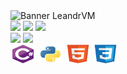 <img src="Gif Git.gif" alt="Banner LeandrVM">

<div>
  <a href="https://www.pinterest.com/leandrvm_/?invite_code=73c3600db8534158966e067a0c241c48&sender=1034702220546821233"><img src="https://img.shields.io/badge/Pinterest-%23E60023.svg?&style=for-the-badge&logo=Pinterest&logoColor=white" target="_blank"></a>
  <a href="https://www.instagram.com/leandrvm_/" target="_blank"><img src="https://img.shields.io/badge/-Instagram-%23E4405F?style=for-the-badge&logo=instagram&logoColor=white" target="_blank"></a>
  <a href="https://www.linkedin.com/feed/?trk=guest_homepage-basic_nav-header-signin" target="_blank"><img src="https://img.shields.io/badge/-LinkedIn-%230077B5?style=for-the-badge&logo=linkedin&logoColor=white" target="_blank"></a>
</div>

<div>
  <a href="https://github.com/LeandrVM"></a>
  <img height="160em" src="https://github-readme-stats.vercel.app/api?username=LeandrVM&theme=dark&show_icons=true"/>
  <img height="150em" src="https://github-readme-stats.vercel.app/api/top-langs/?username=LeandrVM&layout=compact&langs_count=16&theme=dark"/>
</div>
<div>
  <img align="center" alt="Rafa-Csharp" height="30" width="40" src="https://raw.githubusercontent.com/devicons/devicon/master/icons/csharp/csharp-original.svg">
  <img align="center" alt="Rafa-Python" height="30" width="40" src="https://raw.githubusercontent.com/devicons/devicon/master/icons/python/python-original.svg">
  <img align="center" alt="Rafa-HTML" height="30" width="40" src="https://raw.githubusercontent.com/devicons/devicon/master/icons/html5/html5-original.svg">
  <img align="center" alt="Rafa-CSS" height="30" width="40" src="https://raw.githubusercontent.com/devicons/devicon/master/icons/css3/css3-original.svg">
</div>



